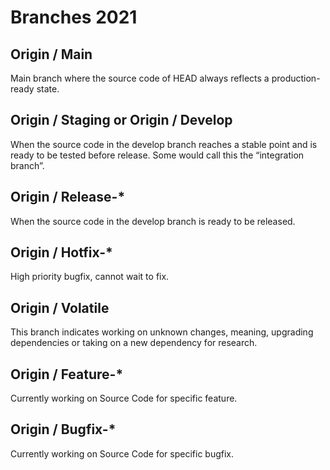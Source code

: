 # Branches  2021

## Origin / Main
Main branch where the source code of HEAD always reflects a production-ready state.

## Origin /  Staging  or Origin /  Develop  
When the source code in the develop branch reaches a stable point and is ready to be tested before release. Some would call this the “integration branch”.

## Origin / Release-*
When the source code in the develop branch is ready to be released.

## Origin / Hotfix-*
High priority bugfix, cannot wait to fix.

## Origin / Volatile
This branch indicates working on unknown changes, meaning, upgrading dependencies or taking on a new dependency for research.

## Origin / Feature-*
Currently working on Source Code for specific feature.

## Origin / Bugfix-*
Currently working on Source Code for specific bugfix.

